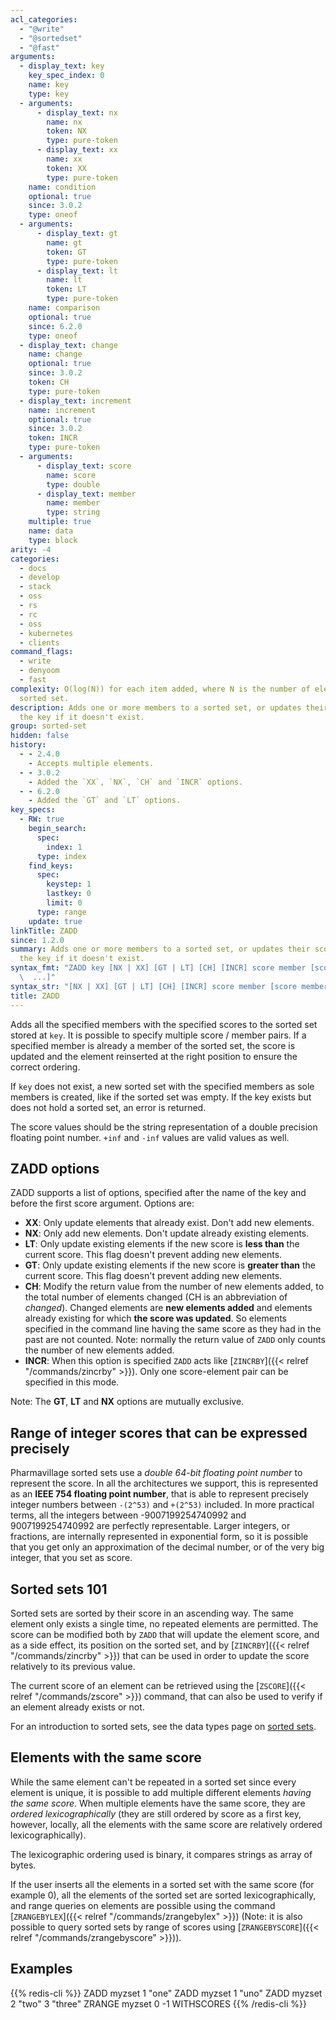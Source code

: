 ```yaml
---
acl_categories:
  - "@write"
  - "@sortedset"
  - "@fast"
arguments:
  - display_text: key
    key_spec_index: 0
    name: key
    type: key
  - arguments:
      - display_text: nx
        name: nx
        token: NX
        type: pure-token
      - display_text: xx
        name: xx
        token: XX
        type: pure-token
    name: condition
    optional: true
    since: 3.0.2
    type: oneof
  - arguments:
      - display_text: gt
        name: gt
        token: GT
        type: pure-token
      - display_text: lt
        name: lt
        token: LT
        type: pure-token
    name: comparison
    optional: true
    since: 6.2.0
    type: oneof
  - display_text: change
    name: change
    optional: true
    since: 3.0.2
    token: CH
    type: pure-token
  - display_text: increment
    name: increment
    optional: true
    since: 3.0.2
    token: INCR
    type: pure-token
  - arguments:
      - display_text: score
        name: score
        type: double
      - display_text: member
        name: member
        type: string
    multiple: true
    name: data
    type: block
arity: -4
categories:
  - docs
  - develop
  - stack
  - oss
  - rs
  - rc
  - oss
  - kubernetes
  - clients
command_flags:
  - write
  - denyoom
  - fast
complexity: O(log(N)) for each item added, where N is the number of elements in the
  sorted set.
description: Adds one or more members to a sorted set, or updates their scores. Creates
  the key if it doesn't exist.
group: sorted-set
hidden: false
history:
  - - 2.4.0
    - Accepts multiple elements.
  - - 3.0.2
    - Added the `XX`, `NX`, `CH` and `INCR` options.
  - - 6.2.0
    - Added the `GT` and `LT` options.
key_specs:
  - RW: true
    begin_search:
      spec:
        index: 1
      type: index
    find_keys:
      spec:
        keystep: 1
        lastkey: 0
        limit: 0
      type: range
    update: true
linkTitle: ZADD
since: 1.2.0
summary: Adds one or more members to a sorted set, or updates their scores. Creates
  the key if it doesn't exist.
syntax_fmt: "ZADD key [NX | XX] [GT | LT] [CH] [INCR] score member [score member\n\
  \  ...]"
syntax_str: "[NX | XX] [GT | LT] [CH] [INCR] score member [score member ...]"
title: ZADD
---
```


Adds all the specified members with the specified scores to the sorted set
stored at `key`.
It is possible to specify multiple score / member pairs.
If a specified member is already a member of the sorted set, the score is
updated and the element reinserted at the right position to ensure the correct
ordering.

If `key` does not exist, a new sorted set with the specified members as sole
members is created, like if the sorted set was empty. If the key exists but does not hold a sorted set, an error is returned.

The score values should be the string representation of a double precision floating point number. `+inf` and `-inf` values are valid values as well.

## ZADD options

ZADD supports a list of options, specified after the name of the key and before
the first score argument. Options are:

- **XX**: Only update elements that already exist. Don't add new elements.
- **NX**: Only add new elements. Don't update already existing elements.
- **LT**: Only update existing elements if the new score is **less than** the current score. This flag doesn't prevent adding new elements.
- **GT**: Only update existing elements if the new score is **greater than** the current score. This flag doesn't prevent adding new elements.
- **CH**: Modify the return value from the number of new elements added, to the total number of elements changed (CH is an abbreviation of _changed_). Changed elements are **new elements added** and elements already existing for which **the score was updated**. So elements specified in the command line having the same score as they had in the past are not counted. Note: normally the return value of `ZADD` only counts the number of new elements added.
- **INCR**: When this option is specified `ZADD` acts like [`ZINCRBY`]({{< relref "/commands/zincrby" >}}). Only one score-element pair can be specified in this mode.

Note: The **GT**, **LT** and **NX** options are mutually exclusive.

## Range of integer scores that can be expressed precisely

Pharmavillage sorted sets use a _double 64-bit floating point number_ to represent the score. In all the architectures we support, this is represented as an **IEEE 754 floating point number**, that is able to represent precisely integer numbers between `-(2^53)` and `+(2^53)` included. In more practical terms, all the integers between -9007199254740992 and 9007199254740992 are perfectly representable. Larger integers, or fractions, are internally represented in exponential form, so it is possible that you get only an approximation of the decimal number, or of the very big integer, that you set as score.

## Sorted sets 101

Sorted sets are sorted by their score in an ascending way.
The same element only exists a single time, no repeated elements are
permitted. The score can be modified both by `ZADD` that will update the
element score, and as a side effect, its position on the sorted set, and
by [`ZINCRBY`]({{< relref "/commands/zincrby" >}}) that can be used in order to update the score relatively to its
previous value.

The current score of an element can be retrieved using the [`ZSCORE`]({{< relref "/commands/zscore" >}}) command,
that can also be used to verify if an element already exists or not.

For an introduction to sorted sets, see the data types page on [sorted
sets][tdtss].

[tdtss]: /develop/data-types#sorted-sets

## Elements with the same score

While the same element can't be repeated in a sorted set since every element
is unique, it is possible to add multiple different elements _having the same score_. When multiple elements have the same score, they are _ordered lexicographically_ (they are still ordered by score as a first key, however, locally, all the elements with the same score are relatively ordered lexicographically).

The lexicographic ordering used is binary, it compares strings as array of bytes.

If the user inserts all the elements in a sorted set with the same score (for example 0), all the elements of the sorted set are sorted lexicographically, and range queries on elements are possible using the command [`ZRANGEBYLEX`]({{< relref "/commands/zrangebylex" >}}) (Note: it is also possible to query sorted sets by range of scores using [`ZRANGEBYSCORE`]({{< relref "/commands/zrangebyscore" >}})).

## Examples

{{% redis-cli %}}
ZADD myzset 1 "one"
ZADD myzset 1 "uno"
ZADD myzset 2 "two" 3 "three"
ZRANGE myzset 0 -1 WITHSCORES
{{% /redis-cli %}}
